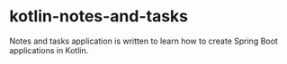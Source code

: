 # kotlin-notes-and-tasks

Notes and tasks application is written to learn how to create Spring Boot applications in Kotlin. 
